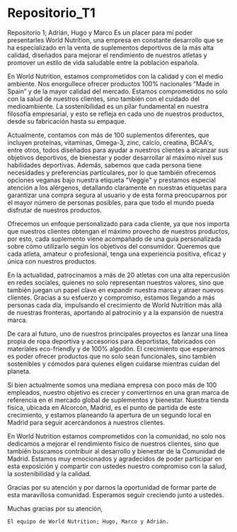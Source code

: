 # Repositorio_T1
Repositorio 1;  Adrián, Hugo y Marco
Es un placer para mí poder presentarles World Nutrition, una empresa en constante desarrollo que se ha especializado en la venta de suplementos deportivos de la más alta calidad, diseñados para mejorar el rendimiento de nuestros atletas y promover un estilo de vida saludable entre la población española.

En World Nutrition, estamos comprometidos con la calidad y con el medio ambiente. Nos enorgullece ofrecer productos 100% nacionales “Made in Spain” y de la mayor calidad del mercado. Estamos comprometidos no solo con la salud de nuestros clientes, sino también con el cuidado del medioambiente. La sostenibilidad es un pilar fundamental en nuestra filosofía empresarial, y esto se refleja en cada uno de nuestros productos, desde su fabricación hasta su empaque.

Actualmente, contamos con más de 100 suplementos diferentes, que incluyen proteínas, vitaminas, Omega-3, zinc, calcio, creatina, BCAA's, entre otros, todos diseñados para ayudar a nuestros clientes a alcanzar sus objetivos deportivos, de bienestar y poder desarrollar al máximo nivel sus habilidades deportivas. Además, sabemos que cada persona tiene necesidades y preferencias particulares, por lo que también ofrecemos opciones veganas bajo nuestra etiqueta "Veggie" y prestamos especial atención a los alérgenos, detallando claramente en nuestras etiquetas para garantizar una compra segura al usuario y de esta forma preocuparnos por el mayor número de personas posibles, para que todo el mundo pueda disfrutar de nuestros productos.

Ofrecemos un enfoque personalizado para cada cliente, ya que nos importa que nuestros clientes obtengan el máximo provecho de nuestros productos, por esto, cada suplemento viene acompañado de una guía personalizada sobre cómo utilizarlo según los objetivos del consumidor. Queremos que cada atleta, amateur o profesional, tenga una experiencia positiva, eficaz y única con nuestros productos.

En la actualidad, patrocinamos a más de 20 atletas con una alta repercusión en redes sociales, quienes no solo representan nuestros valores, sino que también juegan un papel clave en expandir nuestra marca y atraer nuevos clientes. Gracias a su esfuerzo y compromiso, estamos llegando a más personas cada día, impulsando el crecimiento de World Nutrition más allá de nuestras fronteras, aportando al patrocinio y a la expansión de nuestra marca.

De cara al futuro, uno de nuestros principales proyectos es lanzar una línea propia de ropa deportiva y accesorios para deportistas, fabricados con materiales eco-friendly y de 100% algodón. El crecimiento que esperamos es poder ofrecer productos que no solo sean funcionales, sino también sostenibles y cómodos para quienes eligen cuidarse mientras cuidan del planeta.

Si bien actualmente somos una mediana empresa con poco más de 100 empleados, nuestro objetivo es crecer y convertirnos en una gran marca de referencia en el mercado global de suplementos y bienestar. Nuestra tienda física, ubicada en Alcorcón, Madrid, es el punto de partida de este crecimiento, y estamos planeando la apertura de un segundo local en Madrid para seguir acercándonos a nuestros clientes.


En World Nutrition estamos comprometidos con la comunidad, no solo nos dedicamos a mejorar el rendimiento físico de nuestros clientes, sino que también buscamos contribuir al desarrollo y bienestar de la Comunidad de Madrid. Estamos muy emocionados y agradecidos de poder participar en esta exposición y compartir con ustedes nuestro compromiso con la salud, la sostenibilidad y la calidad.

Gracias por su atención y por darnos la oportunidad de formar parte de esta maravillosa comunidad. Esperamos seguir creciendo junto a ustedes.

Muchas gracias por su atención,

	El equipo de World Nutrition; Hugo, Marco y Adrián.
